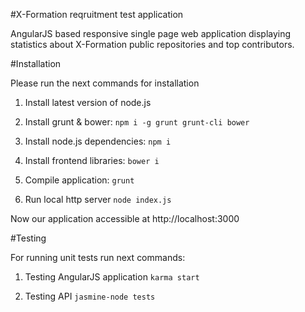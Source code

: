 #X-Formation reqruitment test application

AngularJS based responsive single page web application displaying statistics about X-Formation public repositories and top contributors.

#Installation

Please run the next commands for installation
1. Install latest version of node.js

2. Install grunt & bower:
`npm i -g grunt grunt-cli bower`

3. Install node.js dependencies:
`npm i`

4. Install frontend libraries:
`bower i`

5. Compile application:
`grunt`

6. Run local http server
`node index.js`

Now our application accessible at http://localhost:3000

#Testing

For running unit tests run next commands:

1. Testing AngularJS application
`karma start`

2. Testing API
`jasmine-node tests`



